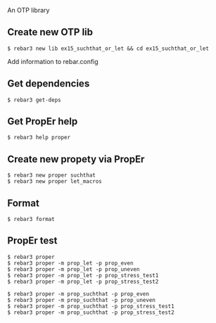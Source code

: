 An OTP library


Create new OTP lib
-----
    $ rebar3 new lib ex15_suchthat_or_let && cd ex15_suchthat_or_let

Add information to rebar.config


Get dependencies
-----
    $ rebar3 get-deps


Get PropEr help
-----
    $ rebar3 help proper


Create new propety via PropEr
-----
    $ rebar3 new proper suchthat
	$ rebar3 new proper let_macros


Format
-----
    $ rebar3 format


PropEr test
-----
    $ rebar3 proper
	$ rebar3 proper -m prop_let -p prop_even
	$ rebar3 proper -m prop_let -p prop_uneven
	$ rebar3 proper -m prop_let -p prop_stress_test1
	$ rebar3 proper -m prop_let -p prop_stress_test2
	
	$ rebar3 proper -m prop_suchthat -p prop_even
	$ rebar3 proper -m prop_suchthat -p prop_uneven
	$ rebar3 proper -m prop_suchthat -p prop_stress_test1
	$ rebar3 proper -m prop_suchthat -p prop_stress_test2
	
